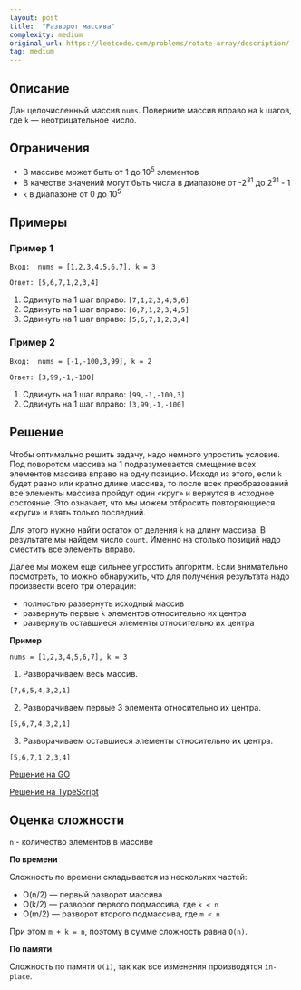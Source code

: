```yaml
---
layout: post
title:  "Разворот массива"
complexity: medium
original_url: https://leetcode.com/problems/rotate-array/description/
tag: medium
---
```


## Описание

Дан целочисленный массив `nums`. Поверните массив вправо на `k` шагов, где `k` — неотрицательное число.

## Ограничения

- В массиве может быть от 1 до 10<sup>5</sup> элементов
- В качестве значений могут быть числа в диапазоне от -2<sup>31</sup> до 2<sup>31</sup> - 1
- `k` в диапазоне от 0 до 10<sup>5</sup>

## Примеры

### Пример 1

```
Вход:  nums = [1,2,3,4,5,6,7], k = 3
```
```
Ответ: [5,6,7,1,2,3,4]
```
1. Сдвинуть на 1 шаг вправо: `[7,1,2,3,4,5,6]`
2. Сдвинуть на 1 шаг вправо: `[6,7,1,2,3,4,5]`
3. Сдвинуть на 1 шаг вправо: `[5,6,7,1,2,3,4]`


### Пример 2

```
Вход:  nums = [-1,-100,3,99], k = 2
```
```
Ответ: [3,99,-1,-100]
```
1. Сдвинуть на 1 шаг вправо: `[99,-1,-100,3]`
2. Сдвинуть на 1 шаг вправо: `[3,99,-1,-100]`


## Решение

Чтобы оптимально решить задачу, надо немного упростить условие.
Под поворотом массива на 1 подразумевается смещение всех элементов массива вправо на одну позицию.
Исходя из этого, если `k` будет равно или кратно длине массива, то после всех преобразований все элементы массива пройдут один «круг» и вернутся в исходное состояние.
Это означает, что мы можем отбросить повторяющиеся «круги» и взять только последний.

Для этого нужно найти остаток от деления `k` на длину массива. В результате мы найдем число `count`.
Именно на столько позиций надо сместить все элементы вправо.

Далее мы можем еще сильнее упростить алгоритм.
Если внимательно посмотреть, то можно обнаружить, что для получения результата надо произвести всего три операции:
- полностью развернуть исходный массив
- развернуть первые `k` элементов относительно их центра
- развернуть оставшиеся элементы относительно их центра

**Пример**

```
nums = [1,2,3,4,5,6,7], k = 3
```

1. Разворачиваем весь массив.

```
[7,6,5,4,3,2,1]
```

2. Разворачиваем первые 3 элемента относительно их центра.

```
[5,6,7,4,3,2,1]
```

3. Разворачиваем оставшиеся элементы относительно их центра.

```
[5,6,7,1,2,3,4]
```

[Решение на GO](go/solution.go)

[Решение на TypeScript](ts/solution.ts)

## Оценка сложности

`n` - количество элементов в массиве

**По времени**

Сложность по времени складывается из нескольких частей:
- O(n/2) — первый разворот массива
- O(k/2) — разворот первого подмассива, где `k < n`
- O(m/2) — разворот второго подмассива, где `m < n`

При этом `m + k = n`, поэтому в сумме сложность равна `O(n)`.

**По памяти**

Сложность по памяти `O(1)`, так как все изменения производятся `in-place`.
